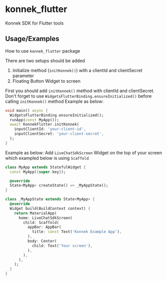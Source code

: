 # konnek_flutter

Konnek SDK for Flutter tools

## Usage/Examples

How to use `konnek_flutter` package

There are two setups should be added
1. Initialize method (`initKonnek()`) with a clientId and clientSecret parameter
2. Floating Button Widget to screen

First you should add `initKonnek()` method with clientId and clientSecret. Don't forget to use `WidgetsFlutterBinding.ensureInitialized()` before calling `initKonnek()` method
Example as below:
```dart
void main() async {
  WidgetsFlutterBinding.ensureInitialized();
  runApp(const MyApp());
  await KonnekFlutter.initKonnek(
    inputClientId: 'your-client-id',
    inputClientSecret: 'your-client-secret',
  );
}
```

Example as below:
Add `LiveChatSdkScreen` Widget on the top of your screen which exampled below is using `Scaffold`
```dart
class MyApp extends StatefulWidget {
  const MyApp({super.key});

  @override
  State<MyApp> createState() => _MyAppState();
}

class _MyAppState extends State<MyApp> {
  @override
  Widget build(BuildContext context) {
    return MaterialApp(
      home: LiveChatSdkScreen(
        child: Scaffold(
          appBar: AppBar(
            title: const Text('Konnek Example App'),
          ),
          body: Center(
            child: Text('Your screen'),
          ),
        ),
      ),
    );
  }
}

```